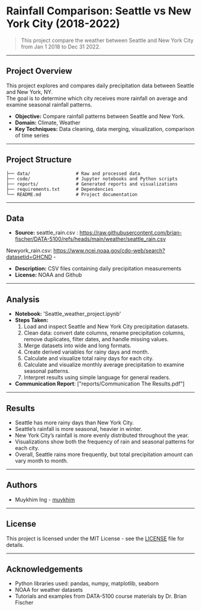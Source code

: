 # Rainfall Comparison: Seattle vs New York City (2018-2022)

> This project compare the weather between Seattle and New York City from Jan 1 2018 to Dec 31 2022.

--- 

## Project Overview

This project explores and compares daily precipitation data between Seattle and New York, NY.  
The goal is to determine which city receives more rainfall on average and examine seasonal rainfall patterns. 

- **Objective:** Compare rainfall patterns between Seattle and New York.
- **Domain:** Climate, Weather
- **Key Techniques:** Data cleaning, data merging, visualization, comparison of time series

---

## Project Structure

```
├── data/                 # Raw and processed data
├── code/                 # Jupyter notebooks and Python scripts
├── reports/              # Generated reports and visualizations
├── requirements.txt      # Dependencies
└── README.md             # Project documentation
```

---

## Data

- **Source:** 
seattle_rain.csv : https://raw.githubusercontent.com/brian-fischer/DATA-5100/refs/heads/main/weather/seattle_rain.csv

Newyork_rain.csv: https://www.ncei.noaa.gov/cdo-web/search?datasetid=GHCND - 

- **Description:** CSV files containing daily precipitation measurements
- **License:** NOAA and Github

---

## Analysis

- **Notebook:** 'Seattle_weather_project.ipynb'
- **Steps Taken:** 
    1. Load and inspect Seattle and New York City precipitation datasets. 
    2. Clean data: convert date columns, rename precipitation columns, remove duplicates, filter dates, and handle missing values.
    3. Merge datasets into wide and long formats.  
    4. Create derived variables for rainy days and month.  
    5. Calculate and visualize total rainy days for each city.  
    6. Calculate and visualize monthly average precipitation to examine seasonal patterns.  
    7. Interpret results using simple language for general readers.
- **Communication Report**: ["reports/Communication The Results.pdf"]



---

## Results

- Seattle has more rainy days than New York City.  
- Seattle’s rainfall is more seasonal, heavier in winter.  
- New York City’s rainfall is more evenly distributed throughout the year.  
- Visualizations show both the frequency of rain and seasonal patterns for each city.
- Overall, Seattle rains more frequently, but total precipitation amount can vary month to month.

---

## Authors

- Muykhim Ing - [muykhim](https://github.com/muykhim)

---

## License

This project is licensed under the MIT License - see the [LICENSE](LICENSE) file for details.

---

## Acknowledgements

- Python libraries used: pandas, numpy, matplotlib, seaborn 
- NOAA for weather datasets
- Tutorials and examples from DATA-5100 course materials by Dr. Brian Fischer